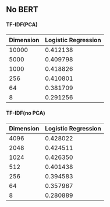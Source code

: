 ## No BERT

#### TF-IDF(PCA)

| Dimension | Logistic Regression |
| --------- | ------------------- |
| 10000     | 0.412138            |
| 5000      | 0.409798            |
| 1000      | 0.418826            |
| 256       | 0.410801            |
| 64        | 0.381709            |
| 8         | 0.291256            |

#### TF-IDF(no PCA)

| Dimension | Logistic Regression |
| --------- | ------------------- |
| 4096      | 0.428022            |
| 2048      | 0.424511            |
| 1024      | 0.426350            |
| 512       | 0.401438            |
| 256       | 0.394583            |
| 64        | 0.357967            |
| 8         | 0.280889            |

